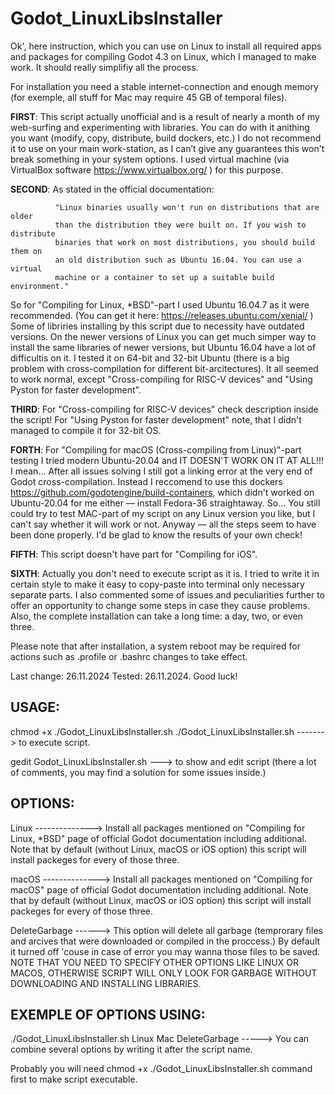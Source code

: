 # Godot_LinuxLibsInstaller

Ok', here instruction, which you can use on Linux to install all required apps
and packages for compiling Godot 4.3 on Linux, which I managed to make work.
It should really simplifiy all the process.

For installation you need a stable internet-connection and enough memory
(for exemple, all stuff for Mac may require 45 GB of temporal files).

**FIRST**: This script actually unofficial and is a result of nearly a month of my
web-surfing and experimenting with libraries. You can do with it anithing you
want (modify, copy, distribute, build dockers, etc.)
I do not recommend it to use on your main work-station, as I can’t give any
guarantees this won't break something in your system options. I used virtual
machine (via VirtualBox software https://www.virtualbox.org/ ) for this purpose.

**SECOND**: As stated in the official documentation:

              "Linux binaries usually won't run on distributions that are older
              than the distribution they were built on. If you wish to distribute
              binaries that work on most distributions, you should build them on
              an old distribution such as Ubuntu 16.04. You can use a virtual
              machine or a container to set up a suitable build environment."

 So for "Compiling for Linux, *BSD"-part I used Ubuntu 16.04.7 as it were
 recommended. (You can get it here: https://releases.ubuntu.com/xenial/ ) Some of
 libriries installing by this script due to necessity have outdated versions. On the
 newer versions of Linux you can get much simper way to install the same libraries of
 newer versions, but Ubuntu 16.04 have a lot of difficultis on it. I tested it on
 64-bit and 32-bit Ubuntu (there is a big problem with cross-compilation for
 different bit-arcitectures). It all seemed to work normal, except "Cross-compiling for
 RISC-V devices" and "Using Pyston for faster development".
 
 **THIRD**: For "Cross-compiling for RISC-V devices" check description inside the script!
 For "Using Pyston for faster development" note, that I didn't managed to compile  it
 for 32-bit OS.
 
 **FORTH**: For "Compiling for macOS (Cross-compiling from Linux)"-part testing I tried
 modern Ubuntu-20.04 and IT DOESN'T WORK ON IT AT ALL\!\!! I mean... After all issues
 solving I still got a linking error at the very end of Godot cross-compilation.
 Instead I reccomend to use this dockers https://github.com/godotengine/build-containers,
 which didn't worked on Ubuntu-20.04 for me either — install Fedora-36 straightaway.
 So... You still could try to test MAC-part of my script on any Linux version you like,
 but I can't say whether it will work or not. Anyway — all the steps seem to have been
 done properly. I'd be glad to know the results of your own check!

 **FIFTH**: This script doesn't have part for "Compiling for iOS".

 **SIXTH**: Actually you don't need to execute script as it is. I tried to write it in
 certain style to make it easy to copy-paste into terminal only necessary separate
 parts. I also commented some of issues and peculiarities further to offer an opportunity
 to change some steps in case they cause problems. Also, the complete installation can
 take a long time: a day, two, or even three.

 Please note that after installation, a system reboot may be required for actions such
 as .profile or .bashrc changes to take effect.

 Last change: 26.11.2024
 Tested: 26.11.2024.
 Good luck!


##           USAGE:
 chmod +x ./Godot_LinuxLibsInstaller.sh
 ./Godot_LinuxLibsInstaller.sh -------> to execute script.


 gedit Godot_LinuxLibsInstaller.sh ---> to show and edit script
					(there a lot of comments, you may find
                                        a solution for some issues inside.)


##           OPTIONS:
 Linux --------------> Install all packages mentioned on \"Compiling for Linux, *BSD\"
                       page of official Godot documentation including additional.
                       Note that by default (without Linux, macOS or iOS option)
                       this script will install packeges for every of those three.

 macOS --------------> Install all packages mentioned on \"Compiling for macOS\"
                       page of official Godot documentation including additional.
                       Note that by default (without Linux, macOS or iOS option)
                       this script will install packeges for every of those three.

 DeleteGarbage ------> This option will delete all garbage (temprorary files and arcives
		       that were downloaded or compiled in the proccess.) By default it
		       turned off 'couse in case of error you may wanna those files to be
                       saved. NOTE THAT YOU NEED TO SPECIFY OTHER OPTIONS LIKE LINUX OR
		       MACOS, OTHERWISE SCRIPT WILL ONLY LOOK FOR GARBAGE WITHOUT
                       DOWNLOADING AND INSTALLING LIBRARIES.


##           EXEMPLE OF OPTIONS USING:
 ./Godot_LinuxLibsInstaller.sh Linux Mac DeleteGarbage -----> You can combine several
                                                              options by writing it after
                                                              the script name.

 Probably you will need chmod +x ./Godot_LinuxLibsInstaller.sh command first to make
 script executable.
